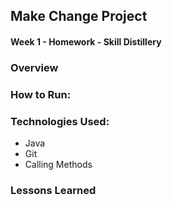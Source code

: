 ## Make Change Project

#### Week 1 - Homework - Skill Distillery

### Overview

### How to Run:

### Technologies Used:

* Java
* Git
* Calling Methods

### Lessons Learned
